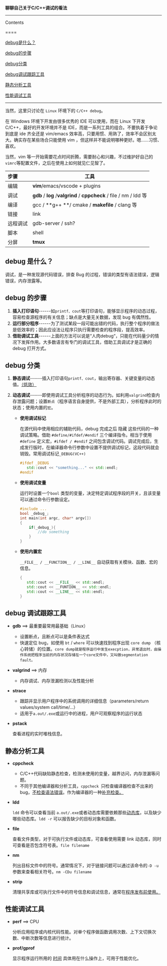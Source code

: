 **聊聊自己关于C/C++调试的看法**

---

Contents

====

[debug是什么？](#debug是什么)

[debug的步骤](#debug的步骤)

[debug分类](#debug分类)

[debug调试跟踪工具](#debug调试跟踪工具)

[静态分析工具](#静态分析工具)

[性能调试工具](#性能调试工具)

---

当然，这里只讨论在 `Linux`  环境下的 `C/C++ debug`。

在 Windows 环境下开发由很多优秀的 IDE 可以使用，而在 Linux 下开发C/C++，最好的开发环境并不是 IDE，而是一系列工具的组合。不要执着于争论到底是 ide 齐全还是 vim/emacs 效率高，只要用惯、用熟了，效率不会区别太大。确实存在某些场合只能使用 vim ，但这样并不能说明哪种更好。嗯……习惯、喜欢。

当然，vim 等一开始需要花点时间折腾，需要耐心和兴趣，不过维护好自己的`vimrc`等配置文件，之后在使用上如何就见仁见智了。

| 步骤     | 工具                                                         |
| :------- | ------------------------------------------------------------ |
| 编辑     | **vim**/emacs/vscode + plugins                               |
| 调试     | **gdb** / **log** /**valgrind** / **cppcheck** / file / nm / ldd 等 |
| 编译     | gcc / **g++ **/ cmake / **makefile** / clang 等              |
| 链接     | link                                                         |
| 远程调试 | gdb-server / ssh?                                            |
| 脚本     | shell                                                        |
| 分屏     | **tmux**                                                     |

## debug 是什么？

调试，是一种发现源代码错误，排查 Bug 的过程，错误的类型有语法错误，逻辑错误，内存泄露等。

## debug 的步骤

1. **插入打印语句**------如` printf、cout `等打印语句，能够显示程序的动态过程，容易检查源程序的有关信息；缺点是大量无关数据，发现 bug 有偶然性。
2. **运行部分程序**------为了测试某段一段可能出错的代码，执行整个程序的做法是低效率的；因此应设法让程序只执行需要检查的程序段，提高效率。
3. **借助调试工具**------上面的方法可以说是“人肉debug“，只能在代码量少的情况下发挥作用。大多数语言有专门的调试工具，借助工具调试才是正确的 debug 打开方式。

## debug 分类

1. **静态调试**------插入打印语句`printf、cout`，输出寄存器、关键变量的动态值。<u>（低效）</u>

2. **动态调试**------即使用调试工具分析程序的动态行为。如利用`valgrind`检查内存泄露问题；设置`断点`（程序语言自身提供，不是外部工具），分析程序此时的状态；使用内置的`宏`。

   * **使用调试标记**

     在源代码中使用相应的辅助代码，debug 完成之后 隐藏 这些代码的一种调试策略。借助 `#define/#ifdef/#endif` 三个编译指令。相当于使用 `#define` 定义宏，`#ifdef / #endif` 之间包含调试代码。调试完成后，生成发行版时，在编译器命令行参数中设置不提供调试标记，这段代码就会销毁。常用调试标记`_DEBUG(VC++)`

     ```c++
     #ifdef _DEBUG
     	std::cout << "something..." << std::endl;
     #endif
     ```

   * **使用调试变量**

     运行时设置一个`bool` 类型的变量，决定特定调试程序段的开关，且该变量可以通过命令行参数设定。

     ```C++
     #include ...
     bool _debug_;
     int main(int argc, char* argv[])
     {
         if(_debug_){
             //do something
         }
     }
     ```

   * **使用内置宏**

     `__FILE__ / __FUNCTION__ / __LINE__` 自动获取有关模块、函数、宏的信息。

     ```C++
     {
     	std::cout << __FILE__ << std::endl;
     	std::cout << __FUNTION__ << std::endl;
     	std::cout << __LINE__ << std::endl;
     }
     ```

## debug 调试跟踪工具

* **gdb** ==> 最重要最常用最基础（Linux）

  * 设置断点，且断点可以是条件表达式
  * 快速定位 bug，如使用 `bt` / `where` 可以快速找到程序出现 `core dump` （核心转储）的位置。`core dump就是程序运行中发生execption，异常退出时，由操作系统把程序当前的内存状况存储在一个core文件中，又叫做segmentation fault。`

* **valgrind** ==> 内存 

  * 内存调试、内存泄漏检测以及性能分析

* **strace**

  * 跟踪并显示用户程序中的系统调用的详细信息（parameters/return values/system call/time/…）
  * 适用于`a.out/.exe`或运行中的进程，用户可观察程序的运行状态

* **pstack**

  查看进程的实时堆栈信息。

## 静态分析工具


  * **cppcheck**


    * C/C++代码缺陷静态检查，检测未使用的变量，越界访问，内存泄漏等问题。
    * 不同于其他编译器和分析工具，`cppcheck `只检查编译器检查不出来的bug，<u>不检查语法错误</u>。作为编译器的一种<u>补充检查。</u>

  * **ldd**

    `ldd` 命令可以查看当前 `a.out/.exe`或者动态库需要依赖那些<u>动态库</u>，以及缺少哪些动态库。`ldd -r` 可以报告缺少的目标对象和函数。

* **file**

  查看文件类型，对于可执行文件或动态库，可查看使用需要 link 动态库，同时可查看是否包含符号表。`file filename`

* **nm**

  列出目标文件中的符号。通常情况下，对于链接问题可以通过该命令的`-D -u`参数来查看相关符号。`nm -CDu filename`

* **strip**

  清理共享库或可执行文件中的符号信息和调试信息，通常在<u>程序发布前使用。</u>

## 性能调试工具

* **perf** ==> CPU

  分析应用程序或内核代码性能。对单个程序做函数调用次数、上下文切换次数、中断次数等信息进行统计。

* **prof/gprof**

  显示程序运行所用的 <u>时间</u> 具体用在什么操作上，可用于性能优化。